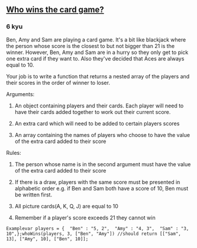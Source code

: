 <h2><a href=https://www.codewars.com/kata/5a03157f8ba914fcf50000d4/train/javascript target="_blank">Who wins the card game?</a></h2><h3>6 kyu</h3><p>Ben, Amy and Sam are playing a card game. It's a bit like blackjack where the person whose score is the closest to but not bigger than 21 is the winner. However, Ben, Amy and Sam are in a hurry so they only get to pick one extra card if they want to. Also they've decided that Aces are always equal to 10.</p><p>Your job is to write a function that returns a nested array of the players and their scores in the order of winner to loser.</p><p>Arguments:  </p><ol><li><p>An object containing players and their cards. Each player will need to have their cards added together to work out their current score.</p></li><li><p>An extra card which will need to be added to certain players scores     </p></li><li><p>An array containing the names of players who choose to have the value of the extra card added to their score</p></li></ol><p>Rules:</p><ol><li><p>The person whose name is in the second argument must have the value of the extra card added to their score</p></li><li><p>If there is a draw, players with the same score must be presented in alphabetic order e.g. if Ben and Sam both have a score of 10, Ben must be written first.</p></li><li><p>All picture cards(A, K, Q, J) are equal to 10</p></li><li><p>Remember if a player's score exceeds 21 they cannot win</p></li></ol><pre><code>Examplevar players = {  "Ben" : "5, 2",  "Amy" : "4, 3",  "Sam" : "3, 10",};whoWins(players, 3, ["Ben", "Amy"]) //should return [["Sam", 13], ["Amy", 10], ["Ben", 10]];</code></pre>